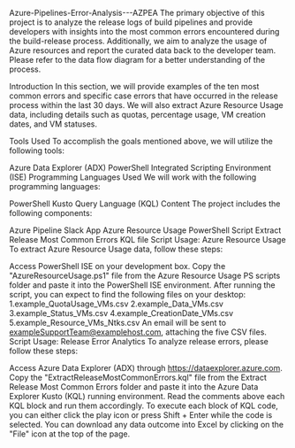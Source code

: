 Azure-Pipelines-Error-Analysis---AZPEA
The primary objective of this project is to analyze the release logs of build pipelines and provide developers with insights into the most common errors encountered during the build-release process. Additionally, we aim to analyze the usage of Azure resources and report the curated data back to the developer team. Please refer to the data flow diagram for a better understanding of the process.

Introduction
In this section, we will provide examples of the ten most common errors and specific case errors that have occurred in the release process within the last 30 days. We will also extract Azure Resource Usage data, including details such as quotas, percentage usage, VM creation dates, and VM statuses.

Tools Used
To accomplish the goals mentioned above, we will utilize the following tools:

Azure Data Explorer (ADX)
PowerShell Integrated Scripting Environment (ISE)
Programming Languages Used
We will work with the following programming languages:

PowerShell
Kusto Query Language (KQL)
Content
The project includes the following components:

Azure Pipeline Slack App
Azure Resource Usage PowerShell Script
Extract Release Most Common Errors KQL file
Script Usage: Azure Resource Usage
To extract Azure Resource Usage data, follow these steps:

Access PowerShell ISE on your development box.
Copy the "AzureResourceUsage.ps1" file from the Azure Resource Usage PS scripts folder and paste it into the PowerShell ISE environment.
After running the script, you can expect to find the following files on your desktop:
1.example_QuotaUsage_VMs.csv
2.example_Data_VMs.csv
3.example_Status_VMs.csv
4.example_CreationDate_VMs.csv
5.example_Resource_VMs_Ntks.csv
An email will be sent to exampleSupportTeam@examplehost.com, attaching the five CSV files.
Script Usage: Release Error Analytics
To analyze release errors, please follow these steps:

Access Azure Data Explorer (ADX) through https://dataexplorer.azure.com.
Copy the "ExtractReleaseMostCommonErrors.kql" file from the Extract Release Most Common Errors folder and paste it into the Azure Data Explorer Kusto (KQL) running environment.
Read the comments above each KQL block and run them accordingly. To execute each block of KQL code, you can either click the play icon or press Shift + Enter while the code is selected.
You can download any data outcome into Excel by clicking on the "File" icon at the top of the page.
